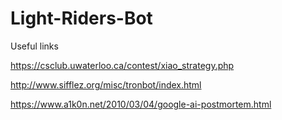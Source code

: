 # Light-Riders-Bot

Useful links

https://csclub.uwaterloo.ca/contest/xiao_strategy.php 

http://www.sifflez.org/misc/tronbot/index.html

https://www.a1k0n.net/2010/03/04/google-ai-postmortem.html
